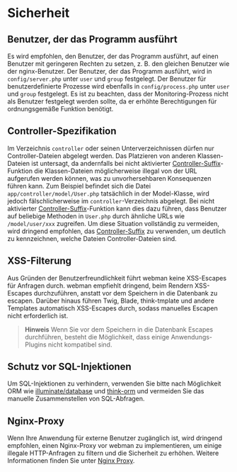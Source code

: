# Sicherheit

## Benutzer, der das Programm ausführt
Es wird empfohlen, den Benutzer, der das Programm ausführt, auf einen Benutzer mit geringeren Rechten zu setzen, z. B. den gleichen Benutzer wie der nginx-Benutzer. Der Benutzer, der das Programm ausführt, wird in `config/server.php` unter `user` und `group` festgelegt. Der Benutzer für benutzerdefinierte Prozesse wird ebenfalls in `config/process.php` unter `user` und `group` festgelegt. Es ist zu beachten, dass der Monitoring-Prozess nicht als Benutzer festgelegt werden sollte, da er erhöhte Berechtigungen für ordnungsgemäße Funktion benötigt.

## Controller-Spezifikation
Im Verzeichnis `controller` oder seinen Unterverzeichnissen dürfen nur Controller-Dateien abgelegt werden. Das Platzieren von anderen Klassen-Dateien ist untersagt, da andernfalls bei nicht aktivierter [Controller-Suffix](https://www.workerman.net/doc/webman/controller.html#%E6%8E%A7%E5%88%B6%E5%99%A8%E5%90%8E%E7%BC%80)-Funktion die Klassen-Dateien möglicherweise illegal von der URL aufgerufen werden können, was zu unvorhersehbaren Konsequenzen führen kann. Zum Beispiel befindet sich die Datei `app/controller/model/User.php` tatsächlich in der Model-Klasse, wird jedoch fälschlicherweise im `controller`-Verzeichnis abgelegt. Bei nicht aktivierter [Controller-Suffix](https://www.workerman.net/doc/webman/controller.html#%E6%8E%A7%E5%88%B6%E5%99%A8%E5%90%8E%E7%BC%80)-Funktion kann dies dazu führen, dass Benutzer auf beliebige Methoden in `User.php` durch ähnliche URLs wie `/model/user/xxx` zugreifen. Um diese Situation vollständig zu vermeiden, wird dringend empfohlen, das [Controller-Suffix](https://www.workerman.net/doc/webman/controller.html#%E6%8E%A7%E5%88%B6%E5%99%A8%E5%90%8E%E7%BC%80) zu verwenden, um deutlich zu kennzeichnen, welche Dateien Controller-Dateien sind.

## XSS-Filterung
Aus Gründen der Benutzerfreundlichkeit führt webman keine XSS-Escapes für Anfragen durch. webman empfiehlt dringend, beim Rendern XSS-Escapes durchzuführen, anstatt vor dem Speichern in die Datenbank zu escapen. Darüber hinaus führen Twig, Blade, think-tmplate und andere Templates automatisch XSS-Escapes durch, sodass manuelles Escapen nicht erforderlich ist.

> **Hinweis**
> Wenn Sie vor dem Speichern in die Datenbank Escapes durchführen, besteht die Möglichkeit, dass einige Anwendungs-Plugins nicht kompatibel sind.

## Schutz vor SQL-Injektionen
Um SQL-Injektionen zu verhindern, verwenden Sie bitte nach Möglichkeit ORM wie [illuminate/database](https://www.workerman.net/doc/webman/db/tutorial.html) und [think-orm](https://www.workerman.net/doc/webman/db/thinkorm.html) und vermeiden Sie das manuelle Zusammenstellen von SQL-Abfragen.

## Nginx-Proxy
Wenn Ihre Anwendung für externe Benutzer zugänglich ist, wird dringend empfohlen, einen Nginx-Proxy vor webman zu implementieren, um einige illegale HTTP-Anfragen zu filtern und die Sicherheit zu erhöhen. Weitere Informationen finden Sie unter [Nginx Proxy](nginx-proxy.md).
